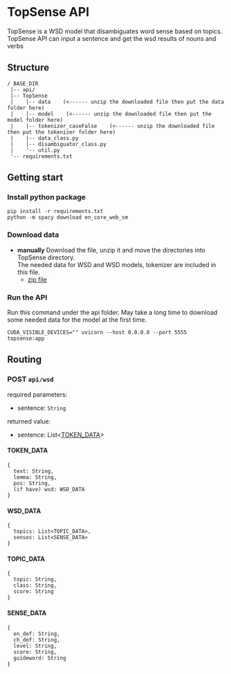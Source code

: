 TopSense API
=============================  
TopSense is a WSD model that disambiguates word sense based on topics.   
TopSense API can input a sentence and get the wsd results of nouns and verbs  

Structure
-------------------
```
/ BASE_DIR
 |-- api/
 |-- TopSense 
 |    |-- data    (<------ unzip the downloaded file then put the data folder here)
 |    |-- model    (<------ unzip the downloaded file then put the model folder here)
 |    |-- tokenizer_caseFalse    (<------ unzip the downloaded file then put the tokenizer folder here)
 |    |-- data_class.py
 |    |-- disambiguator_class.py
 |    '-- util.py
 '-- requirements.txt
```

Getting start
-------------------
### Install python package
```
pip install -r requirements.txt
python -m spacy download en_core_web_sm
```

### Download data  
 + **manually** 
   Download the file, unzip it and move the directories into TopSense directory.  
   The needed data for WSD and WSD models, tokenizer are included in this file.
   - [zip file](https://drive.google.com/file/d/1oPQ6OVyOFac2Jfxlc5DtOlA5Qwlq-h1Y/view?usp=sharing)

### Run the API
Run this command under the api folder.
May take a long time to download some needed data for the model at the first time.
```
CUDA_VISIBLE_DEVICES="" uvicorn --host 0.0.0.0 --port 5555 topsense:app
```

Routing
-------------------
### POST `api/wsd`
required parameters:
- sentence: `String`

returned value:
- sentence: List<[TOKEN_DATA](#TOKEN_DATA)>

#### TOKEN_DATA
```
{
  text: String,
  lemma: String,
  pos: String,
  (if have) wsd: WSD_DATA
}
```

#### WSD_DATA
```
{
  topics: List<TOPIC_DATA>,
  senses: List<SENSE_DATA> 
}
```
#### TOPIC_DATA
```
{
  topic: String,
  class: String,
  score: String
}
```

#### SENSE_DATA
```
{
  en_def: String,
  ch_def: String,
  level: String,
  score: String,
  guideword: String
}
